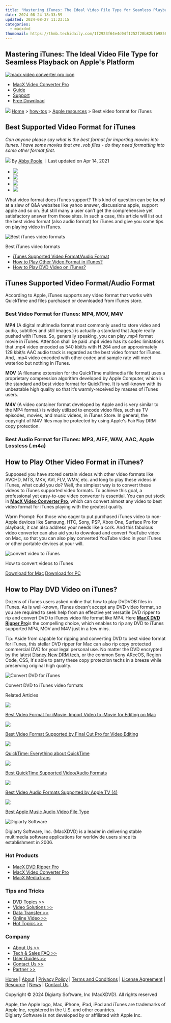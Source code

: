 ```yaml
---
title: "Mastering iTunes: The Ideal Video File Type for Seamless Playback on Apple's Platform"
date: 2024-08-24 18:33:59
updated: 2024-08-27 11:23:15
categories:
  - macxdvd
thumbnail: https://thmb.techidaily.com/1f2923f64e4d04f1252f20b82bfb98586fbf55cfa582bc360a8483bf8c37d216.jpg
---
```


## Mastering iTunes: The Ideal Video File Type for Seamless Playback on Apple's Platform

[![macx video converter pro icon](https://www.macxdvd.com/mac-dvd-video-converter-how-to/../image-style/new-seo/icon11.png)](https://tools.techidaily.com/macxdvd/products/)

* [MacX Video Converter Pro](https://tools.techidaily.com/macxdvd/products/)
* [Guide](https://tools.techidaily.com/macxdvd/products/)
* [Support](https://tools.techidaily.com/macxdvd/products/)
* [Free Download](https://tools.techidaily.com/macxdvd/products/)



![](https://www.macxdvd.com/mac-dvd-video-converter-how-to/../image-style/new-seo/icon7.png) [Home](https://tools.techidaily.com/macxdvd/products/) \> [how-tos](https://tools.techidaily.com/macxdvd/products/) \> [Apple resources](https://tools.techidaily.com/macxdvd/products/) \> Best video format for iTunes

## Best Supported Video Format for iTunes 



_Can anyone please say what is the best format for importing movies into itunes. I have some movies that are .vob files - do they need formatting into some other format first._

![](https://www.macxdvd.com/mac-dvd-video-converter-how-to/../image-style/new-seo/icon6.png) By [Abby Poole](https://www.linkedin.com/in/abby-poole-6822b0104/) ｜Last updated on Apr 14, 2021 

* [![](https://www.macxdvd.com/mac-dvd-video-converter-how-to/../image-style/new-seo/share-fa.jpg)](https://www.facebook.com/sharer/sharer.php?u=https://www.macxdvd.com/mac-dvd-video-converter-how-to/best-video-format-for-itunes.htm)
* [![](https://www.macxdvd.com/mac-dvd-video-converter-how-to/../image-style/new-seo/share-tw.jpg)](https://twitter.com/intent/tweet?url=https://www.macxdvd.com/mac-dvd-video-converter-how-to/best-video-format-for-itunes.htm)
* [![](https://www.macxdvd.com/mac-dvd-video-converter-how-to/../image-style/new-seo/share-email.jpg)](https://www.macxdvd.com/mac-dvd-video-converter-how-to/mailto:info@example.com?&subject=&body=https://www.macxdvd.com/mac-dvd-video-converter-how-to/best-video-format-for-itunes.htm)
* [![](https://www.macxdvd.com/mac-dvd-video-converter-how-to/../image-style/new-seo/share-in.jpg)](https://www.linkedin.com/shareArticle?mini=true&url=https://www.macxdvd.com/mac-dvd-video-converter-how-to/best-video-format-for-itunes.htm&title=&summary=https://www.macxdvd.com/mac-dvd-video-converter-how-to/best-video-format-for-itunes.htm&source=)

What video format does iTunes support? This kind of question can be found at a slew of Q&A websites like yahoo answer, discussions apple, support apple and so on. But still many a user can’t get the comprehensive yet satisfactory answer from those sites. In such a case, this article will list out the best video format (also audio format) for iTunes and give you some tips on playing video in iTunes. 

![Best iTunes video formats](https://www.macxdvd.com/mac-dvd-video-converter-how-to/howto_image/iTunes-050501.jpg) 

Best iTunes video formats

* [iTunes Supported Video Format/Audio Format](https://tools.techidaily.com/macxdvd/products/)
* [How to Play Other Video Format in iTunes?](https://tools.techidaily.com/macxdvd/products/)
* [How to Play DVD Video on iTunes?](https://tools.techidaily.com/macxdvd/products/)

## iTunes Supported Video Format/Audio Format

According to Apple, iTunes supports any video format that works with QuickTime and files purchased or downloaded from iTunes store.

###  Best Video Format for iTunes: MP4, MOV, M4V

**MP4** (A digital multimedia format most commonly used to store video and audio, subtitles and still images.) is actually a standard that Apple really pushed with iTunes. So, generally speaking, you can play .mp4 format movie in iTunes. Attention shall be paid .mp4 video has its codec limitations that .mp4 video encoded as 540 kbit/s with H.264 and an approximately 128 kbit/s AAC audio track is regarded as the best video format for iTunes. And, .mp4 video encoded with other codec and sample rate will meet waterloo but nothing in iTunes. 

**MOV** (A filename extension for the QuickTime multimedia file format) uses a proprietary compression algorithm developed by Apple Computer, which is the standard and best video format for QuickTime. It is well-known with its unbeatable high quality so that it’s warmly-received by masses of iTunes users. 

**M4V** (A video container format developed by Apple and is very similar to the MP4 format.) is widely utilized to encode video files, such as TV episodes, movies, and music videos, in iTunes Store. In general, the copyright of M4V files may be protected by using Apple's FairPlay DRM copy protection.

### Best Audio Format for iTunes: MP3, AIFF, WAV, AAC, Apple Lossless (.m4a) 

## How to Play Other Video Format in iTunes?

Supposed you have stored certain videos with other video formats like AVCHD, MTS, MKV, AVI, FLV, WMV, etc. and long to play these videos in iTunes, what could you do? Well, the simplest way is to convert these videos to iTunes supported video formats. To achieve this goal, a professional yet easy-to-use video converter is essential. You can put stock in [**MacX Video Converter Pro**](https://tools.techidaily.com/macxdvd/products/), which can convert almost any video to best video format for iTunes playing with the greatest quality.

Warm Prompt: For those who eager to put purchased iTunes video to non-Apple devices like Samsung, HTC, Sony, PSP, Xbox One, Surface Pro for playback, it can also address your needs like a cork. And this fabulous video converter can also aid you to download and convert YouTube video on Mac, so that you can also play converted YouTube video in your iTunes or other portable devices at your will.

![convert video to iTunes](https://www.macxdvd.com/mac-dvd-video-converter-how-to/howto_image/wz-050501.png) 

How to convert videos to iTunes

[Download for Mac](https://tools.techidaily.com/macxdvd/products/) [Download for PC](https://tools.techidaily.com/macxdvd/products/) 

## How to Play DVD Video on iTunes?

Dozens of iTunes users asked online that how to play DVDVOB files in iTunes. As is well-known, iTunes doesn't accept any DVD video format, so you are required to seek help from an effective yet versatile DVD ripper to rip and convert DVD to iTunes video file format like MP4\. Here [**MacX DVD Ripper Pro**](https://tools.techidaily.com/macxdvd/products/)is the compelling choice, which enables to rip any DVD to iTunes supported MP4, MOV and M4V just in a few mins. 

Tip: Aside from capable for ripping and converting DVD to best video format for iTunes, this stellar DVD ripper for Mac can also rip copy protected commercial DVD for your legal personal use. No matter the DVD encrypted by the latest [Disney New DRM tech](https://tools.techidaily.com/macxdvd/products/), or the common Sony ARccOS, Region Code, CSS, it's able to parry these copy protection techs in a breeze while preserving original high quality.

![Convert DVD for iTunes](https://www.macxdvd.com/mac-dvd-video-converter-how-to/howto_image/wz-mdrp-050501.png) 

Convert DVD to iTunes video formats



Related Articles

![](https://www.macxdvd.com/mac-dvd-video-converter-how-to/../image-style/new-seo/pic7.jpg)

[Best Video Format for iMovie: Import Video to iMovie for Editing on Mac](https://tools.techidaily.com/macxdvd/products/) 

![](https://www.macxdvd.com/mac-dvd-video-converter-how-to/../image-style/new-seo/pic6.jpg)

[Best Video Format Supported by Final Cut Pro for Video Editing](https://tools.techidaily.com/macxdvd/products/) 

![](https://www.macxdvd.com/mac-dvd-video-converter-how-to/../image-style/new-seo/pic5.jpg)

[QuickTime: Everything about QuickTime](https://tools.techidaily.com/macxdvd/products/) 

![](https://www.macxdvd.com/mac-dvd-video-converter-how-to/../image-style/new-seo/pic4.jpg)

[Best QuickTime Supported Video/Audio Formats](https://tools.techidaily.com/macxdvd/products/) 

![](https://www.macxdvd.com/mac-dvd-video-converter-how-to/../image-style/new-seo/pic3.jpg)

[Best Video Audio Formats Supported by Apple TV (4)](https://tools.techidaily.com/macxdvd/products/) 

![](https://www.macxdvd.com/mac-dvd-video-converter-how-to/../image-style/new-seo/pic2.jpg)

[Best Apple Music Audio Video File Type](https://tools.techidaily.com/macxdvd/products/) 



![Digiarty Software](https://www.macxdvd.com/mac-dvd-video-converter-how-to/../icon/logo.png) 

Digiarty Software, Inc. (MacXDVD) is a leader in delivering stable multimedia software applications for worldwide users since its establishment in 2006.

### Hot Products

* [MacX DVD Ripper Pro](https://tools.techidaily.com/macxdvd/products/)
* [MacX Video Converter Pro](https://tools.techidaily.com/macxdvd/products/)
* [MacX MediaTrans](https://tools.techidaily.com/macxdvd/products/)

### Tips and Tricks

* [DVD Topics >>](https://tools.techidaily.com/macxdvd/products/)
* [Video Solutions >>](https://tools.techidaily.com/macxdvd/products/)
* [Data Transfer >>](https://tools.techidaily.com/macxdvd/products/)
* [Online Video >>](https://tools.techidaily.com/macxdvd/products/)
* [Hot Topics >>](https://tools.techidaily.com/macxdvd/products/)

### Company

* [About Us >>](https://tools.techidaily.com/macxdvd/products/)
* [Tech & Sales FAQ >>](https://tools.techidaily.com/macxdvd/products/)
* [User Guides >>](https://tools.techidaily.com/macxdvd/products/)
* [Contact Us >>](https://tools.techidaily.com/macxdvd/products/)
* [Partner >>](https://tools.techidaily.com/macxdvd/products/)



[Home](https://tools.techidaily.com/macxdvd/products/) | [About](https://tools.techidaily.com/macxdvd/products/) | [Privacy Policy](https://tools.techidaily.com/macxdvd/products/) | [Terms and Conditions](https://tools.techidaily.com/macxdvd/products/) | [License Agreement](https://tools.techidaily.com/macxdvd/products/) | [Resource](https://tools.techidaily.com/macxdvd/products/) | [News](https://tools.techidaily.com/macxdvd/products/) | [Contact Us](https://tools.techidaily.com/macxdvd/products/)

Copyright © 2024 Digiarty Software, Inc (MacXDVD). All rights reserved

Apple, the Apple logo, Mac, iPhone, iPad, iPod and iTunes are trademarks of Apple Inc, registered in the U.S. and other countries.  
Digiarty Software is not developed by or affiliated with Apple Inc.

<ins class="adsbygoogle"
     style="display:block"
     data-ad-format="autorelaxed"
     data-ad-client="ca-pub-7571918770474297"
     data-ad-slot="1223367746"></ins>



<ins class="adsbygoogle"
     style="display:block"
     data-ad-client="ca-pub-7571918770474297"
     data-ad-slot="8358498916"
     data-ad-format="auto"
     data-full-width-responsive="true"></ins>
